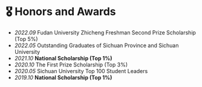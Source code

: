 # 🎖 Honors and Awards
- *2022.09* Fudan University Zhicheng Freshman Second Prize Scholarship (Top 5%)
- *2022.05* Outstanding Graduates of Sichuan Province and Sichuan University
- *2021.10* **National Scholarship (Top 1%)**
- *2020.10* The First Prize Scholarship (Top 3%)
- *2020.05* Sichuan University Top 100 Student Leaders
- *2019.10* **National Scholarship (Top 1%)**